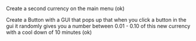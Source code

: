 Create a second currency on the main menu (ok)

Create a Button with a GUI that pops up that when you click a button in the gui it randomly gives you a number between 0.01 - 0.10 of this new currency with a cool down of 10 minutes (ok)
